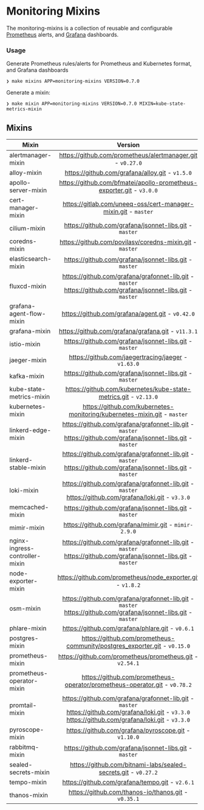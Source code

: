 # Monitoring Mixins

The monitoring-mixins is a collection of reusable and configurable
[Prometheus](https://prometheus.io/) alerts, and [Grafana](https://grafana.com)
dashboards.

### Usage

Generate Prometheus rules/alerts for Prometheus and Kubernetes format, and Grafana dashboards

```shell
❯ make mixins APP=monitoring-mixins VERSION=0.7.0
```

Generate a mixin:

```shell
❯ make mixin APP=monitoring-mixins VERSION=0.7.0 MIXIN=kube-state-metrics-mixin
```

## Mixins

<!-- BEGIN_MIXINS_DOC -->
| Mixin | Version |
|-------|:-------:|
| alertmanager-mixin | https://github.com/prometheus/alertmanager.git - `v0.27.0` <br> |
| alloy-mixin | https://github.com/grafana/alloy.git - `v1.5.0` <br> |
| apollo-server-mixin | https://github.com/bfmatei/apollo-prometheus-exporter.git - `v3.0.0` <br> |
| cert-manager-mixin | https://gitlab.com/uneeq-oss/cert-manager-mixin.git - `master` <br> |
| cilium-mixin | https://github.com/grafana/jsonnet-libs.git - `master` <br> |
| coredns-mixin | https://github.com/povilasv/coredns-mixin.git - `master` <br> |
| elasticsearch-mixin | https://github.com/grafana/jsonnet-libs.git - `master` <br> |
| fluxcd-mixin | https://github.com/grafana/grafonnet-lib.git - `master` <br> https://github.com/grafana/jsonnet-libs.git - `master` <br> |
| grafana-agent-flow-mixin | https://github.com/grafana/agent.git - `v0.42.0` <br> |
| grafana-mixin | https://github.com/grafana/grafana.git - `v11.3.1` <br> |
| istio-mixin | https://github.com/grafana/jsonnet-libs.git - `master` <br> |
| jaeger-mixin | https://github.com/jaegertracing/jaeger - `v1.63.0` <br> |
| kafka-mixin | https://github.com/grafana/jsonnet-libs.git - `master` <br> |
| kube-state-metrics-mixin | https://github.com/kubernetes/kube-state-metrics.git - `v2.13.0` <br> |
| kubernetes-mixin | https://github.com/kubernetes-monitoring/kubernetes-mixin.git - `master` <br> |
| linkerd-edge-mixin | https://github.com/grafana/grafonnet-lib.git - `master` <br> https://github.com/grafana/jsonnet-libs.git - `master` <br> |
| linkerd-stable-mixin | https://github.com/grafana/grafonnet-lib.git - `master` <br> https://github.com/grafana/jsonnet-libs.git - `master` <br> |
| loki-mixin | https://github.com/grafana/grafonnet-lib.git - `master` <br> https://github.com/grafana/loki.git - `v3.3.0` <br> |
| memcached-mixin | https://github.com/grafana/jsonnet-libs.git - `master` <br> |
| mimir-mixin | https://github.com/grafana/mimir.git - `mimir-2.9.0` <br> |
| nginx-ingress-controller-mixin | https://github.com/grafana/grafonnet-lib.git - `master` <br> https://github.com/grafana/jsonnet-libs.git - `master` <br> |
| node-exporter-mixin | https://github.com/prometheus/node_exporter.git - `v1.8.2` <br> |
| osm-mixin | https://github.com/grafana/grafonnet-lib.git - `master` <br> https://github.com/grafana/jsonnet-libs.git - `master` <br> |
| phlare-mixin | https://github.com/grafana/phlare.git - `v0.6.1` <br> |
| postgres-mixin | https://github.com/prometheus-community/postgres_exporter.git - `v0.15.0` <br> |
| prometheus-mixin | https://github.com/prometheus/prometheus.git - `v2.54.1` <br> |
| prometheus-operator-mixin | https://github.com/prometheus-operator/prometheus-operator.git - `v0.78.2` <br> |
| promtail-mixin | https://github.com/grafana/grafonnet-lib.git - `master` <br> https://github.com/grafana/loki.git - `v3.3.0` <br> https://github.com/grafana/loki.git - `v3.3.0` <br> |
| pyroscope-mixin | https://github.com/grafana/pyroscope.git - `v1.10.0` <br> |
| rabbitmq-mixin | https://github.com/grafana/jsonnet-libs.git - `master` <br> |
| sealed-secrets-mixin | https://github.com/bitnami-labs/sealed-secrets.git - `v0.27.2` <br> |
| tempo-mixin | https://github.com/grafana/tempo.git - `v2.6.1` <br> |
| thanos-mixin | https://github.com/thanos-io/thanos.git - `v0.35.1` <br> |
<!-- END_MIXINS_DOC -->
